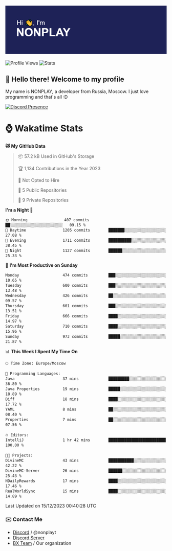 ![Discord Presence](./header.png)
<br></br>
![Profile Views](https://komarev.com/ghpvc/?username=NONPLAYT&color=blue&style=for-the-badge)
![Stats](https://img.shields.io/badge/0%25-OPTIMIZED-orange?style=for-the-badge)


## :wave: Hello there! Welcome to my profile

My name is NONPLAY, a developer from Russia, Moscow. I just love programming and that's all :D

[![Discord Presence](https://lanyard.cnrad.dev/api/597087584090587177?showDisplayName=true)](https://discord.com/users/597087584090587177) 

# ⌚ Wakatime Stats

<!--START_SECTION:waka-->
**🐱 My GitHub Data** 

> 📦 57.2 kB Used in GitHub's Storage 
 > 
> 🏆 1,134 Contributions in the Year 2023
 > 
> 🚫 Not Opted to Hire
 > 
> 📜 5 Public Repositories 
 > 
> 🔑 9 Private Repositories 
 > 
**I'm a Night 🦉** 

```text
🌞 Morning                407 commits         ██░░░░░░░░░░░░░░░░░░░░░░░   09.15 % 
🌆 Daytime                1205 commits        ███████░░░░░░░░░░░░░░░░░░   27.08 % 
🌃 Evening                1711 commits        ██████████░░░░░░░░░░░░░░░   38.45 % 
🌙 Night                  1127 commits        ██████░░░░░░░░░░░░░░░░░░░   25.33 % 
```
📅 **I'm Most Productive on Sunday** 

```text
Monday                   474 commits         ███░░░░░░░░░░░░░░░░░░░░░░   10.65 % 
Tuesday                  600 commits         ███░░░░░░░░░░░░░░░░░░░░░░   13.48 % 
Wednesday                426 commits         ██░░░░░░░░░░░░░░░░░░░░░░░   09.57 % 
Thursday                 601 commits         ███░░░░░░░░░░░░░░░░░░░░░░   13.51 % 
Friday                   666 commits         ████░░░░░░░░░░░░░░░░░░░░░   14.97 % 
Saturday                 710 commits         ████░░░░░░░░░░░░░░░░░░░░░   15.96 % 
Sunday                   973 commits         █████░░░░░░░░░░░░░░░░░░░░   21.87 % 
```


📊 **This Week I Spent My Time On** 

```text
🕑︎ Time Zone: Europe/Moscow

💬 Programming Languages: 
Java                     37 mins             █████████░░░░░░░░░░░░░░░░   36.80 % 
Java Properties          19 mins             █████░░░░░░░░░░░░░░░░░░░░   18.89 % 
Diff                     18 mins             ████░░░░░░░░░░░░░░░░░░░░░   17.72 % 
YAML                     8 mins              ██░░░░░░░░░░░░░░░░░░░░░░░   08.40 % 
Properties               7 mins              ██░░░░░░░░░░░░░░░░░░░░░░░   07.56 % 

🔥 Editors: 
IntelliJ                 1 hr 42 mins        █████████████████████████   100.00 % 

🐱‍💻 Projects: 
DivineMC                 43 mins             ███████████░░░░░░░░░░░░░░   42.22 % 
DivineMC-Server          26 mins             ██████░░░░░░░░░░░░░░░░░░░   25.43 % 
NDailyRewards            17 mins             ████░░░░░░░░░░░░░░░░░░░░░   17.46 % 
RealWorldSync            15 mins             ████░░░░░░░░░░░░░░░░░░░░░   14.89 % 
```


 Last Updated on 15/12/2023 00:40:28 UTC
<!--END_SECTION:waka-->

### ✉️ Contact Me

- [Discord](https://discord.com/users/597087584090587177) / @nonplayt
- [Discord Server](https://discord.gg/p7cxhw7E2M)
- [BX Team](https://github.com/BX-Team) / Our organization
